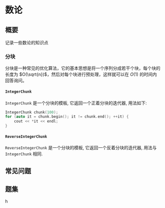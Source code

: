 # 数论

## 概要
记录一些数论的知识点

### 分块
分块是一种常见的优化算法，它的基本思想是将一个序列分成若干个块，每个块的长度为 $O(\sqrt{n})$，然后对每个块进行预处理，这样就可以在 $O(1)$ 的时间内回答询问。
#### `IntegerChunk`
`IntegerChunk` 是一个分块的模板, 它返回一个正着分块的迭代器, 用法如下:
```cpp
IntegerChunk chunk(100);
for (auto it = chunk.begin(); it != chunk.end(); ++it) {
    cout << *it << endl;
}
```
#### `ReverseIntegerChunk`
`ReverseIntegerChunk` 是一个分块的模板, 它返回一个反着分块的迭代器, 用法与 `IntegerChunk` 相同.



## 常见问题

## 题集
h